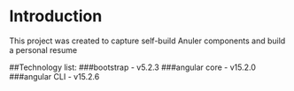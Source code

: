 # Introduction
This project was created to capture self-build Anuler components and build a personal resume

##Technology list:
###bootstrap - v5.2.3
###angular core - v15.2.0
###angular CLI - v15.2.6

